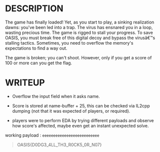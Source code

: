 # DESCRIPTION

The game has finally loaded! Yet, as you start to play, a sinking realization dawns: you've been led into a trap. The virus has ensnared you in a loop, wasting precious time. The game is rigged to stall your progress. To save OASIS, you must break free of this digital decoy and bypass the virusâ€™s stalling tactics. Sometimes, you need to overflow the memory's expectations to find a way out.

The game is broken; you can't shoot. However, only if you get a score of 100 or more can you get the flag.

# WRITEUP


- Overflow the input field when it asks name.

- Score is stored at name-buffer + 25, this can be checked via IL2cpp dumping (not that it was expected of players, or required). 

- players were to perform EDA by trying different payloads and observe how score's affected, maybe even get an instant unexpected solve.

working payload : `eeeeeeeeeeeeeeeeeeeeeeeeee`

>OASIS{D0DG3_4LL_TH3_R0CK5_0R_N07}
